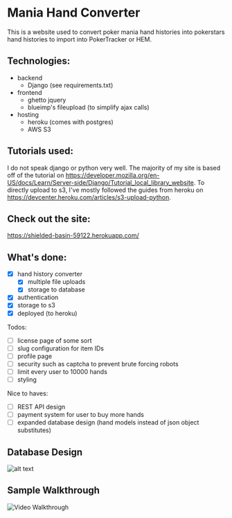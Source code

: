 # Mania Hand Converter
This is a website used to convert poker mania hand histories into pokerstars hand histories to import into PokerTracker or HEM.

## Technologies:
- backend
  - Django (see requirements.txt)
- frontend
  - ghetto jquery
  - blueimp's fileupload (to simplify ajax calls)
- hosting
  - heroku (comes with postgres)
  - AWS S3

## Tutorials used:
I do not speak django or python very well. The majority of my site is based off of the tutorial on
https://developer.mozilla.org/en-US/docs/Learn/Server-side/Django/Tutorial_local_library_website.
To directly upload to s3, I've mostly followed the guides from heroku on
https://devcenter.heroku.com/articles/s3-upload-python.

## Check out the site:
https://shielded-basin-59122.herokuapp.com/

## What's done:
- [x] hand history converter
  - [x] multiple file uploads
  - [x] storage to database
- [x] authentication
- [x] storage to s3
- [x] deployed (to heroku)

Todos:
- [ ] license page of some sort
- [ ] slug configuration for item IDs
- [ ] profile page
- [ ] security such as captcha to prevent brute forcing robots
- [ ] limit every user to 10000 hands
- [ ] styling

Nice to haves:
- [ ] REST API design
- [ ] payment system for user to buy more hands
- [ ] expanded database design (hand models instead of json object substitutes)

## Database Design
![alt text](https://shielded-basin-59122.herokuapp.com/static/images/current_schema.png)

## Sample Walkthrough
<img src='shielded-basin-59122.herokuapp.com/static/images/maniahandconverter.gif.gif' title='Video Walkthrough' width='' alt='Video Walkthrough' />
